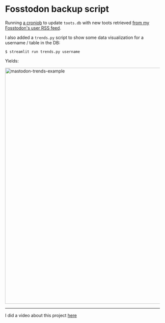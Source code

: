 # Fosstodon backup script

Running [a cronjob](https://github.com/bbelderbos/mastodon-backup/blob/main/.github/workflows/backup.yml) to update `toots.db` with new toots retrieved [from my Fosstodon's user RSS feed](https://fosstodon.org/@bbelderbos).

I also added a `trends.py` script to show some data visualization for a username / table in the DB:

```
$ streamlit run trends.py username
```

Yields:

<img width="767" alt="mastodon-trends-example" src="https://user-images.githubusercontent.com/387927/235671008-92ffc84f-b988-4edf-b0db-5a0a76994857.png">

---

I did a video about this project [here](https://youtu.be/NvGiPifbtl4)
